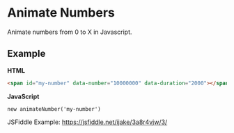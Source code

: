 # Animate Numbers
Animate numbers from 0 to X in Javascript.

## Example
**HTML**
```HTML
<span id="my-number" data-number="10000000" data-duration="2000"></span>
```
**JavaScript**
```JS
new animateNumber('my-number')
```

JSFiddle Example: https://jsfiddle.net/ijake/3a8r4vjw/3/
